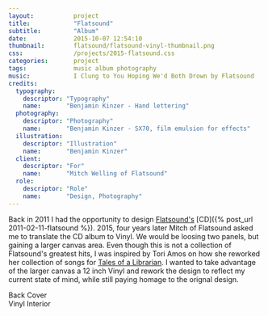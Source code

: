 ```yaml
---
layout:           project
title:            "Flatsound"
subtitle:         "Album"
date:             2015-10-07 12:54:10
thumbnail:        flatsound/flatsound-vinyl-thumbnail.png
css:              /projects/2015-flatsound.css
categories:       project
tags:             music album photography
music:            I Clung to You Hoping We'd Both Drown by Flatsound
credits:
  typography:
    descriptor: "Typography"
    name:       "Benjamin Kinzer - Hand lettering"
  photography:
    descriptor: "Photography"
    name:       "Benjamin Kinzer - SX70, film emulsion for effects"
  illustration:
    descriptor: "Illustration"
    name:       "Benjamin Kinzer"
  client:
    descriptor: "For"
    name:       "Mitch Welling of Flatsound"
  role:
    descriptor: "Role"
    name:       "Design, Photography"
---
```

Back in 2011 I had the opportunity to design [Flatsound's](http://www.flatsound.org/) [CD]({% post_url 2011-02-11-flatsound %}). 2015, four years later Mitch of Flatsound asked me to translate the CD album to Vinyl. We would be loosing two panels, but gaining a larger canvas area. Even though this is not a collection of Flatsound's greatest hits, I was inspired by Tori Amos on how she reworked her collection of songs for [Tales of a Librarian](http://en.wikipedia.org/wiki/Tales_of_a_Librarian). I wanted to take advantage of the larger canvas a 12 inch Vinyl and rework the design to reflect my current state of mind, while still paying homage to the orignal design.

<div class="flatsound-vinyl-side-a"></div>
<div class="flatsound-vinyl-side-b"></div>
<div class="flatsound-vinyl-side-c"></div>
<div class="flatsound-vinyl-side-d"></div>
<div class="flatsound-vinyl-back">
  <div class="note">Back Cover</div>
</div>
<div class="flatsound-vinyl-interior">
  <div class="note">Vinyl Interior</div>
</div>
<div class="flatsound-vinyl-interior-small-screen"></div>